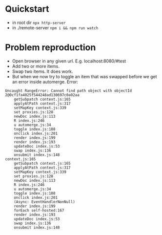 # Quickstart

- in root dir `npx http-server`
- in ./remote-server `npm i && npm run watch`

# Problem reproduction
- Open browser in any given url. E.g. localhost:8080/#test
- Add two or more items.
- Swap two items. It does work.
- But when we now try to toggle an item that was swapped before we get an error
  inside automerge. Error:
```
Uncaught RangeError: Cannot find path object with objectId 2@0cf1fa4025f544248ad130697c0a02aa
    getSubpatch context.js:165
    applyAtPath context.js:317
    setMapKey context.js:339
    set proxies.js:128
    newDoc index.js:113
    R index.js:246
    u automerge.js:34
    toggle index.js:108
    onclick index.js:201
    render index.js:199
    render index.js:193
    updateDoc index.js:53
    swap index.js:136
    onsubmit index.js:148
context.js:165
    getSubpatch context.js:165
    applyAtPath context.js:317
    setMapKey context.js:339
    set proxies.js:128
    newDoc index.js:113
    R index.js:246
    u automerge.js:34
    toggle index.js:108
    onclick index.js:201
    (Async: EventHandlerNonNull)
    render index.js:199
    forEach self-hosted:167
    render index.js:193
    updateDoc index.js:53
    swap index.js:136
    onsubmit index.js:148
```
